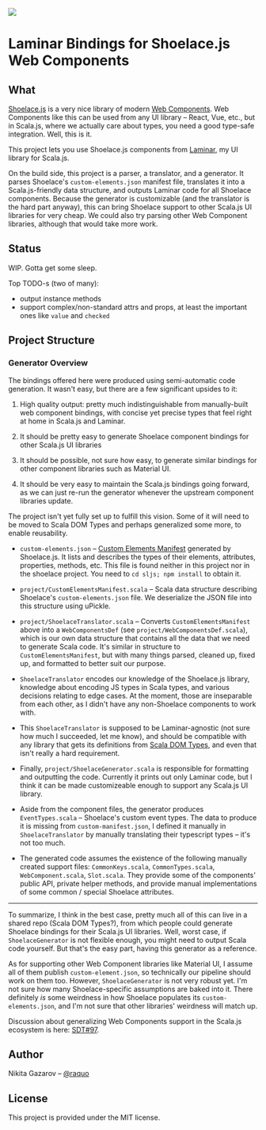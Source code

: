![](https://laminar.dev/img/brand/laminar-logo-100px-rounded.png)

# Laminar Bindings for Shoelace.js Web Components


## What

[Shoelace.js](https://shoelace.style/) is a very nice library of modern [Web Components](https://developer.mozilla.org/en-US/docs/Web/API/Web_Components). Web Components like this  can be used from any UI library – React, Vue, etc., but in Scala.js, where we actually care about types, you need a good type-safe integration. Well, this is it.

This project lets you use Shoelace.js components from [Laminar](https://laminar.dev/), my UI library for Scala.js.

On the build side, this project is a parser, a translator, and a generator. It parses Shoelace's `custom-elements.json` manifest file, translates it into a Scala.js-friendly data structure, and outputs Laminar code for all Shoelace components. Because the generator is customizable (and the translator is the hard part anyway), this can bring Shoelace support to other Scala.js UI libraries for very cheap. We could also try parsing other Web Component libraries, although that would take more work.


## Status

WIP. Gotta get some sleep.

Top TODO-s (two of many):

- output instance methods
- support complex/non-standard attrs and props, at least the important ones like `value` and `checked`


## Project Structure

### Generator Overview

The bindings offered here were produced using semi-automatic code generation. It wasn't easy, but there are a few significant upsides to it:

1. High quality output: pretty much indistinguishable from manually-built web component bindings, with concise yet precise types that feel right at home in Scala.js and Laminar.

2. It should be pretty easy to generate Shoelace component bindings for other Scala.js UI libraries

3. It should be possible, not sure how easy, to generate similar bindings for other component libraries such as Material UI.

4. It should be very easy to maintain the Scala.js bindings going forward, as we can just re-run the generator whenever the upstream component libraries update.

The project isn't yet fully set up to fulfill this vision. Some of it will need to be moved to Scala DOM Types and perhaps generalized some more, to enable reusability.

* `custom-elements.json` – [Custom Elements Manifest](https://github.com/webcomponents/custom-elements-manifest) generated by Shoelace.js. It lists and describes the types of their elements, attributes, properties, methods, etc. This file is found neither in this project nor in the shoelace project. You need to `cd sljs; npm install` to obtain it.  

* `project/CustomElementsManifest.scala` – Scala data structure describing Shoelace's `custom-elements.json` file. We deserialize the JSON file into this structure using uPickle.

* `project/ShoelaceTranslator.scala` – Converts `CustomElementsManifest` above into a `WebComponentsDef` (see `project/WebComponentsDef.scala`), which is our own data structure that contains all the data that we need to generate Scala code. It's similar in structure to `CustomElementsManifest`, but with many things parsed, cleaned up, fixed up, and formatted to better suit our purpose.

* `ShoelaceTranslator` encodes our knowledge of the Shoelace.js library, knowledge about encoding JS types in Scala types, and various decisions relating to edge cases. At the moment, those are inseparable from each other, as I didn't have any non-Shoelace components to work with.

* This `ShoelaceTranslator` is supposed to be Laminar-agnostic (not sure how much I succeeded, let me know), and should be compatible with any library that gets its definitions from [Scala DOM Types](https://github.com/raquo/scala-dom-types), and even that isn't really a hard requirement.

* Finally, `project/ShoelaceGenerator.scala` is responsible for formatting and outputting the code. Currently it prints out only Laminar code, but I think it can be made customizeable enough to support any Scala.js UI library.

* Aside from the component files, the generator produces `EventTypes.scala` – Shoelace's custom event types. The data to produce it is missing from `custom-manifest.json`, I defined it manually in `ShoelaceTranslator` by manually translating their typescript types – it's not too much.

* The generated code assumes the existence of the following manually created support files: `CommonKeys.scala`, `CommonTypes.scala`, `WebComponent.scala`, `Slot.scala`. They provide some of the components' public API, private helper methods, and provide manual implementations of some common / special Shoelace attributes.

---

To summarize, I think in the best case, pretty much all of this can live in a shared repo (Scala DOM Types?), from which people could generate Shoelace bindings for their Scala.js UI libraries. Well, worst case, if `ShoelaceGenerator` is not flexible enough, you might need to output Scala code yourself. But that's the easy part, having this generator as a reference.

As for supporting other Web Component libraries like Material UI, I assume all of them publish `custom-element.json`, so technically our pipeline should work on them too. However, `ShoelaceGenerator` is not very robust yet. I'm not sure how many Shoelace-specific assumptions are baked into it. There definitely _is_ some weirdness in how Shoelace populates its `custom-elements.json`, and I'm not sure that other libraries' weirdness will match up. 

Discussion about generalizing Web Components support in the Scala.js ecosystem is here: [SDT#97](https://github.com/raquo/scala-dom-types/issues/97).


## Author

Nikita Gazarov – [@raquo](https://twitter.com/raquo)


## License

This project is provided under the MIT license.
